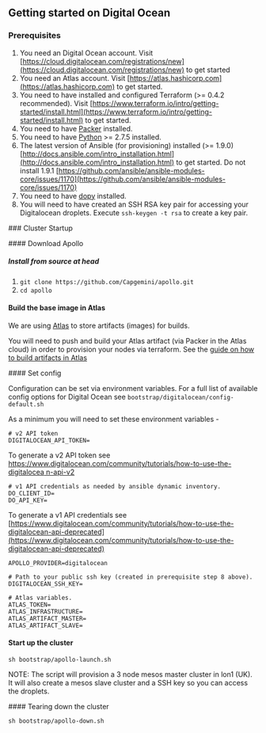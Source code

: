 ## Getting started on Digital Ocean

### Prerequisites

1. You need an Digital Ocean account. Visit [https://cloud.digitalocean.com/registrations/new](https://cloud.digitalocean.com/registrations/new) to get started
2. You need an Atlas account. Visit [https://atlas.hashicorp.com](https://atlas.hashicorp.com) to get started.
4. You need to have installed and configured Terraform (>= 0.4.2 recommended). Visit [https://www.terraform.io/intro/getting-started/install.html](https://www.terraform.io/intro/getting-started/install.html) to get started.
4. You need to have [Packer](https://www.packer.io) installed.
5. You need to have [Python](https://www.python.org/) >= 2.7.5 installed.
6. The latest version of Ansible (for provisioning) installed (>= 1.9.0) [http://docs.ansible.com/intro_installation.html](http://docs.ansible.com/intro_installation.html) to get started. Do not install 1.9.1 [https://github.com/ansible/ansible-modules-core/issues/1170](https://github.com/ansible/ansible-modules-core/issues/1170)
7. You need to have [dopy](https://github.com/devo-ps/dopy) installed.
8. You will need to have created an SSH RSA key pair for accessing your Digitalocean
droplets. Execute ```ssh-keygen -t rsa``` to create a key pair.


### Cluster Startup

#### Download Apollo

##### Install from source at head
1. ```git clone https://github.com/Capgemini/apollo.git```
2. ```cd apollo```

#### Build the base image in Atlas

We are using [Atlas](https://atlas.hashicorp.com) to store artifacts (images) for
builds.

You will need to push and build your Atlas artifact (via Packer in the Atlas cloud) in order to
provision your nodes via terraform. See the [guide on how to build artifacts in Atlas](../../docs/atlas.md)

#### Set config

Configuration can be set via environment variables. For a full list of available config
options for Digital Ocean see ```bootstrap/digitalocean/config-default.sh```

As a minimum you will need to set these environment variables -

```
# v2 API token
DIGITALOCEAN_API_TOKEN=
```

To generate a v2 API token see [https://www.digitalocean.com/community/tutorials/how-to-use-the-digitalocea n-api-v2](https://www.digitalocean.com/community/tutorials/how-to-use-the-digitalocean-api-v2)

```
# v1 API credentials as needed by ansible dynamic inventory.
DO_CLIENT_ID=
DO_API_KEY=
```

To generate a v1 API credentials see [https://www.digitalocean.com/community/tutorials/how-to-use-the-digitalocean-api-deprecated](https://www.digitalocean.com/community/tutorials/how-to-use-the-digitalocean-api-deprecated)

```
APOLLO_PROVIDER=digitalocean

# Path to your public ssh key (created in prerequisite step 8 above).
DIGITALOCEAN_SSH_KEY=

# Atlas variables.
ATLAS_TOKEN=
ATLAS_INFRASTRUCTURE=
ATLAS_ARTIFACT_MASTER=
ATLAS_ARTIFACT_SLAVE=
```

#### Start up the cluster
```
sh bootstrap/apollo-launch.sh
```

NOTE: The script will provision a 3 node mesos master cluster in lon1 (UK). It will also create a mesos slave cluster and a SSH key so you can access the droplets.


#### Tearing down the cluster
```
sh bootstrap/apollo-down.sh
```
